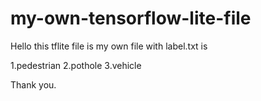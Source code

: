 # my-own-tensorflow-lite-file
Hello this tflite file is my own file with label.txt is

1.pedestrian
2.pothole
3.vehicle

Thank you.
